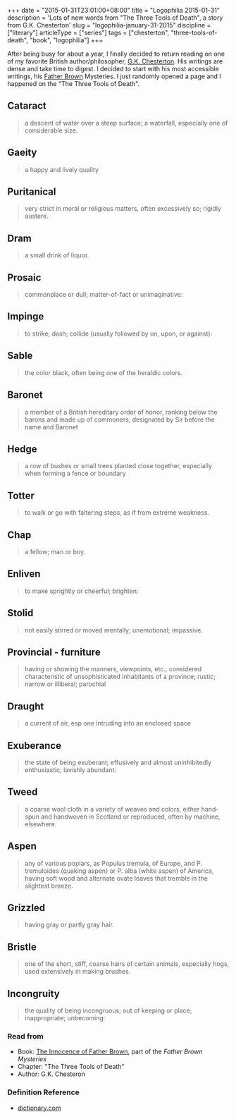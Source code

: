 +++
date = "2015-01-31T23:01:00+08:00"
title = "Logophilia 2015-01-31"
description = 'Lots of new words from "The Three Tools of Death", a story from G.K. Chesterton'
slug = "logophilia-january-31-2015"
discipline = ["literary"]
articleType = ["series"]
tags = ["chesterton", "three-tools-of-death", "book", "logophilia"]
+++

After being busy for about a year, I finally decided to return reading on one of my favorite British author/philosopher, [G.K. Chesterton](http://en.wikipedia.org/wiki/G._K._Chesterton). His writings are dense and take time to digest. I decided to start with his most accessible writings, his [Father Brown](http://en.wikipedia.org/wiki/Father_Brown) Mysteries. I just randomly opened a page and I happened on the "The Three Tools of Death".

## Cataract 

> a descent of water over a steep surface; a waterfall, especially one of considerable size. 

## Gaeity 

> a happy and lively quality

## Puritanical

> very strict in moral or religious matters, often excessively so; rigidly austere. 

## Dram

> a small drink of liquor. 

## Prosaic

> commonplace or dull; matter-of-fact or unimaginative: 

## Impinge

> to strike; dash; collide (usually followed by on, upon, or against): 

## Sable

> the color black, often being one of the heraldic colors. 

## Baronet

> a member of a British hereditary order of honor, ranking below the barons and made up of commoners, designated by Sir before the name and Baronet

## Hedge

> a row of bushes or small trees planted close together, especially when forming a fence or boundary

## Totter

> to walk or go with faltering steps, as if from extreme weakness. 

## Chap

> a fellow; man or boy. 

## Enliven

> to make sprightly or cheerful; brighten: 

## Stolid

> not easily stirred or moved mentally; unemotional; impassive. 

## Provincial - furniture

> having or showing the manners, viewpoints, etc., considered characteristic of unsophisticated inhabitants of a province; rustic; narrow or illiberal; parochial 

## Draught

> a current of air, esp one intruding into an enclosed space 

## Exuberance

> the state of being exuberant; effusively and almost uninhibitedly enthusiastic; lavishly abundant: 

## Tweed

> a coarse wool cloth in a variety of weaves and colors, either hand-spun and handwoven in Scotland or reproduced, often by machine, elsewhere.  

## Aspen

> any of various poplars, as Populus tremula, of Europe, and P. tremuloides (quaking aspen) or P. alba (white aspen) of America, having soft wood and alternate ovate leaves that tremble in the slightest breeze. 

## Grizzled

> having gray or partly gray hair. 

## Bristle

> one of the short, stiff, coarse hairs of certain animals, especially hogs, used extensively in making brushes. 

## Incongruity

> the quality of being incongruous; out of keeping or place; inappropriate; unbecoming: 

### Read from

+ Book: [The Innocence of Father Brown](http://www.gutenberg.org/ebooks/204), part of the *Father Brown Mysteries*
+ Chapter: "The Three Tools of Death"
+ Author: G.K. Chesteron 

### Definition Reference

+ [dictionary.com](http://www.dictionary.com/)
